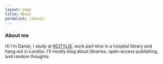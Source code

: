 ```yaml
---
layout: page
title: About
permalink: /about/
---
```

### About me

Hi I'm Daniel, I study at [#CITYLIS](http://www.city.ac.uk/department-library-information-science/information-studies), work part time in a hospital library and hang out in London. I'll mostly blog about libraries, open-access publishing, and random thoughts.
